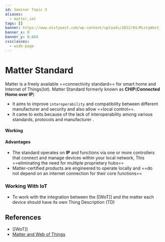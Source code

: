 ```yaml
---
id: Seminar Topic 3
aliases:
  - matter,iot
tags: []
banner: https://www.mistywest.com/wp-content/uploads/2022/04/MistyWest_Matter_Smart-Home-KeyMedia-01-1.png
banner_x: 0
banner_y: 0.684
cssclasses:
  - wide-page
---
```


# Matter Standard

Matter is a freely available ==connectivity standard== for smart home and Internet of Things(Iot). Matter Standard formerly known as **CHIP**(**Connected Home over IP**)

- It aims to improve `interoperability` and compatibility between different manufacturer and security and also allow ==local control==.
- It came to exits because of the lack of interoperability among various standards, protocols and manufacturer .

#### Working

#### Advantages

- The standard operates on **IP** and functions via one or more controllers that connect and manage devices within your local network, This ==eliminating the need for multiple proprietary hubs==
- Matter-certified products are engineered to operate locally and ==do not depend on an internet connection for their core functions==

### Working With IoT

- To work with the integration between the [[WoT]] and the matter each
  device should have its own Thing Description (TD)

## References

- [[WoT]]
- [Matter and Web of Things](https://www.auto.tuwien.ac.at/bib/pdf_TR/TR0216.pdf)
